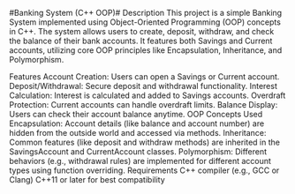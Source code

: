#Banking System (C++ OOP)#
Description
This project is a simple Banking System implemented using Object-Oriented Programming (OOP) concepts in C++. The system allows users to create, deposit, withdraw, and check the balance of their bank accounts. It features both Savings and Current accounts, utilizing core OOP principles like Encapsulation, Inheritance, and Polymorphism.

Features
Account Creation: Users can open a Savings or Current account.
Deposit/Withdrawal: Secure deposit and withdrawal functionality.
Interest Calculation: Interest is calculated and added to Savings accounts.
Overdraft Protection: Current accounts can handle overdraft limits.
Balance Display: Users can check their account balance anytime.
OOP Concepts Used
Encapsulation: Account details (like balance and account number) are hidden from the outside world and accessed via methods.
Inheritance: Common features (like deposit and withdraw methods) are inherited in the SavingsAccount and CurrentAccount classes.
Polymorphism: Different behaviors (e.g., withdrawal rules) are implemented for different account types using function overriding.
Requirements
C++ compiler (e.g., GCC or Clang)
C++11 or later for best compatibility
